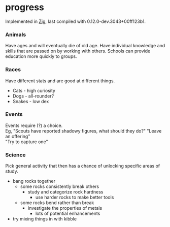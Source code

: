 # progress

Implemented in [Zig](https://ziglang.org/), last compiled with 0.12.0-dev.3043+00ff123b1.

### Animals

Have ages and will eventually die of old age. Have individual knowledge and skills
that are passed on by working with others. Schools can provide education more
quickly to groups.

### Races

Have different stats and are good at different things.

* Cats - high curiosity
* Dogs - all-rounder?
* Snakes - low dex

### Events

Events require (?) a choice.  
Eg, "Scouts have reported shadowy figures, what should they do?"
  "Leave an offering"  
  "Try to capture one"

### Science

Pick general activity that then has a chance of unlocking specific areas of study.

* bang rocks together
  * some rocks consistently break others
    * study and categorize rock hardness
      * use harder rocks to make better tools
  * some rocks bend rather than break
    * investigate the properties of metals
      * lots of potential enhancements
* try mixing things in with kibble

